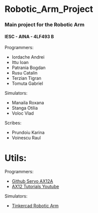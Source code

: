 # Robotic_Arm_Project
### Main project for the Robotic Arm
#### 	IESC - AINA - 4LF493 B
	
Programmers:
 - Iordache Andrei
 - Ittu Ioan
 - Patrania Bogdan
 - Rusu Catalin
 - Terzian Tigran
 - Tomuta Gabriel

Simulators:
 - Manaila Roxana
 - Stanga Otilia
 - Voloc Vlad
 
Scribes:
 - Prundoiu Karina
 - Voinescu Raul

# Utils:
Programmers:
 - [Github Servo AX12A](https://github.com/jumejume1/AX-12A-servo-library)
 - [AX12 Tutorials Youtube](https://www.youtube.com/playlist?list=PLnZCCNiygoBOkl_U2ZPKhkiyMjctnkFQf)
 
Simulators:
 - [Tinkercad Robotic Arm](https://www.youtube.com/watch?v=fClGk_mnjMA)
